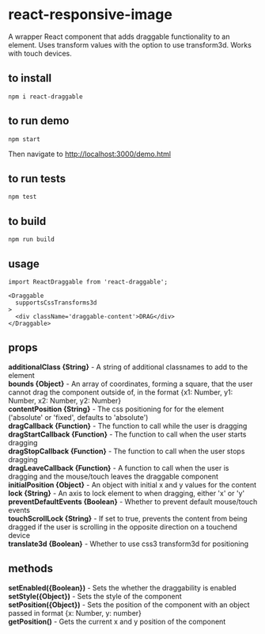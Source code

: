 # react-responsive-image
A wrapper React component that adds draggable functionality to an element. Uses transform values with the option to use transform3d. Works with touch devices.

## to install
```
npm i react-draggable
```

## to run demo
```
npm start
```
Then navigate to [http://localhost:3000/demo.html](http://localhost:3000/demo.html)

## to run tests
```
npm test
```

## to build
```
npm run build
```

## usage
```
import ReactDraggable from 'react-draggable';

<Draggable
  supportsCssTransforms3d
>
  <div className='draggable-content'>DRAG</div>
</Draggable>

```

## props
**additionalClass {String}** - A string of additional classnames to add to the element  
**bounds {Object}** - An array of coordinates, forming a square, that the user cannot drag the component   outside of, in the format {x1: Number, y1: Number, x2: Number, y2: Number}  
**contentPosition {String}** - The css positioning for for the element ('absolute' or 'fixed', defaults to 'absolute')  
**dragCallback {Function}** - The function to call while the user is dragging  
**dragStartCallback {Function}** - The function to call when the user starts dragging  
**dragStopCallback {Function}** - The function to call when the user stops dragging  
**dragLeaveCallback {Function}** - A function to call when the user is dragging and the mouse/touch leaves the draggable component  
**initialPosition {Object}** - An object with initial x and y values for the content  
**lock {String}** - An axis to lock element to when dragging, either 'x' or 'y'  
**preventDefaultEvents {Boolean}** - Whether to prevent default mouse/touch events  
**touchScrollLock {String}** - If set to true, prevents the content from being dragged if the user is scrolling in the opposite direction on a touchend device  
**translate3d {Boolean}** - Whether to use css3 transform3d for positioning  

## methods
**setEnabled({Boolean})** - Sets the whether the draggability is enabled  
**setStyle({Object})** - Sets the style of the component  
**setPosition({Object})** - Sets the position of the component with an object passed in format {x: Number, y: number}  
**getPosition()** - Gets the current x and y position of the component  
